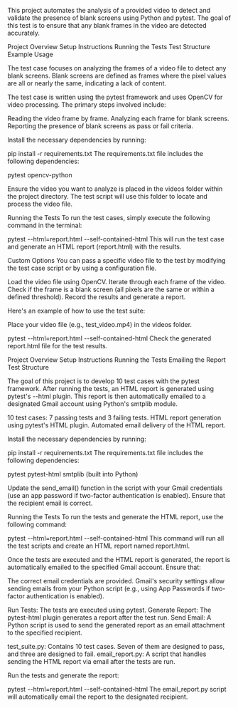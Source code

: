 **<!--Task1: Video Analysis Automation with pytest -->**
This project automates the analysis of a provided video to detect and validate the presence of blank screens using Python and pytest. The goal of this test is to ensure that any blank frames in the video are detected accurately.

**<!-- Table of Contents -->**
Project Overview
Setup Instructions
Running the Tests
Test Structure
Example Usage

**<!-- Project Overview -->**
The test case focuses on analyzing the frames of a video file to detect any blank screens. Blank screens are defined as frames where the pixel values are all or nearly the same, indicating a lack of content.

The test case is written using the pytest framework and uses OpenCV for video processing. The primary steps involved include:

Reading the video frame by frame.
Analyzing each frame for blank screens.
Reporting the presence of blank screens as pass or fail criteria.

**<!-- Install Required Packages -->**
Install the necessary dependencies by running:

pip install -r requirements.txt
The requirements.txt file includes the following dependencies:

pytest
opencv-python

**<!-- Prepare the Video for Analysis -->**
Ensure the video you want to analyze is placed in the videos folder within the project directory. The test script will use this folder to locate and process the video file.

Running the Tests
To run the test cases, simply execute the following command in the terminal:

pytest --html=report.html --self-contained-html
This will run the test case and generate an HTML report (report.html) with the results.

Custom Options
You can pass a specific video file to the test by modifying the test case script or by using a configuration file.

**<!-- Test Workflow: -->**
Load the video file using OpenCV.
Iterate through each frame of the video.
Check if the frame is a blank screen (all pixels are the same or within a defined threshold).
Record the results and generate a report.


**<!-- Example Usage -->**
Here's an example of how to use the test suite:

Place your video file (e.g., test_video.mp4) in the videos folder.

**<!-- Run the test using pytest: -->**

pytest --html=report.html --self-contained-html
Check the generated report.html file for the test results.


**<!--Task2: HTML report is generated, email the reports -->**

**<!-- Table of Contents -->**
Project Overview
Setup Instructions
Running the Tests
Emailing the Report
Test Structure

**<!-- Project Overview -->**
The goal of this project is to develop 10 test cases with the pytest framework. After running the tests, an HTML report is generated using pytest's --html plugin. This report is then automatically emailed to a designated Gmail account using Python's smtplib module.

**<!-- Key features: -->**

10 test cases: 7 passing tests and 3 failing tests.
HTML report generation using pytest's HTML plugin.
Automated email delivery of the HTML report.


**<!-- Install Required Packages -->**
Install the necessary dependencies by running:


pip install -r requirements.txt
The requirements.txt file includes the following dependencies:

pytest
pytest-html
smtplib (built into Python)

**<!-- Configure Email Credentials -->**
Update the send_email() function in the script with your Gmail credentials (use an app password if two-factor authentication is enabled). Ensure that the recipient email is correct.

Running the Tests
To run the tests and generate the HTML report, use the following command:

pytest --html=report.html --self-contained-html
This command will run all the test scripts and create an HTML report named report.html.

**<!-- Emailing the Report -->**
Once the tests are executed and the HTML report is generated, the report is automatically emailed to the specified Gmail account. Ensure that:

The correct email credentials are provided.
Gmail's security settings allow sending emails from your Python script (e.g., using App Passwords if two-factor authentication is enabled).

**<!-- How it Works: -->**
Run Tests: The tests are executed using pytest.
Generate Report: The pytest-html plugin generates a report after the test run.
Send Email: A Python script is used to send the generated report as an email attachment to the specified recipient.
<!-- Test Structure -->
test_suite.py: Contains 10 test cases. Seven of them are designed to pass, and three are designed to fail.
email_report.py: A script that handles sending the HTML report via email after the tests are run.

**<!-- Example Usage -->**
Run the tests and generate the report:

pytest --html=report.html --self-contained-html
The email_report.py script will automatically email the report to the designated recipient.
